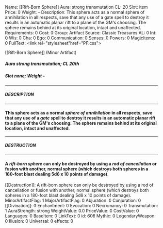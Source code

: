 Name: [[Rift-Born Sphere]]
Aura: strong transmutation
CL: 20
Slot: item
Price: 0
Weight: -
Description: This sphere acts as a normal sphere of annihilation in all respects, save that any use of a gate spell to destroy it results in an automatic planar rift to a plane of the GM's choosing. The sphere remains behind at its original location, intact and unaffected.
Requirements: 0
Cost: 0
Group: Artifact
Source: Classic Treasures
AL: 0
Int: 0
Wis: 0
Cha: 0
Ego: 0
Communication: 0
Senses: 0
Powers: 0
MagicItems: 0
FullText: <link rel="stylesheet"href="PF.css"><div class="heading"><p class="alignleft">[[Rift-Born Sphere]] (Minor Artifact)</p><div style="clear: both;"></div></div><div><h5><b>Aura </b>strong transmutation; <b>CL </b>20th</h5><h5><b>Slot </b>none; <b>Weight </b>-</h5></div><hr/><div><h5><b>DESCRIPTION</b></h5></div><hr/><div><h4><p>This sphere acts as a normal <i>sphere of annihilation</i> in all respects, save that any use of a <i>gate</i> spell to destroy it results in an automatic planar rift to a plane of the GM's choosing. The sphere remains behind at its original location, intact and unaffected.</p></h4></div><hr/><div><h5><b>DESTRUCTION</b></h5></div><hr/><div><h4><p>A <i>rift-born sphere</i> can only be destroyed by using a <i>rod of cancellation</i> or fusion with another, normal sphere (which destroys both spheres in a 180-foot blast dealing 5d6 x 10 points of damage).</p></h4></div>
[[Destruction]]: A rift-born sphere can only be destroyed by using a rod of cancellation or fusion with another, normal sphere (which destroys both spheres in a 180-foot blast dealing 5d6 x 10 points of damage).
MinorArtifactFlag: 1
MajorArtifactFlag: 0
Abjuration: 0
Conjuration: 0
[[Divination]]: 0
Enchantment: 0
Evocation: 0
Necromancy: 0
Transmutation: 1
AuraStrength: strong
WeightValue: 0.0
PriceValue: 0
CostValue: 0
Languages: 0
BaseItem: 0
LinkText: 0
id: 608
Mythic: 0
LegendaryWeapon: 0
Illusion: 0
Universal: 0
effects: 0
